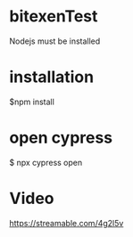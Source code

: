 # bitexenTest
Nodejs must be installed
# installation
$npm install
# open cypress
$ npx cypress open
# Video
 https://streamable.com/4g2l5v
 
